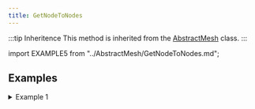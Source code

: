 ```yaml
---
title: GetNodeToNodes
---
```


:::tip Inheritence
This method is inherited from the [AbstractMesh](../AbstractMesh/AbstractMesh_.md) class.
:::

import EXAMPLE5 from "../AbstractMesh/GetNodeToNodes.md";

<EXAMPLE5 />

## Examples

<details>
<summary>Example 1</summary>
<div>

import EXAMPLE11 from "./examples/_GetNodeToNodes_test_1.md";

<EXAMPLE11 />

</div>
</details>


